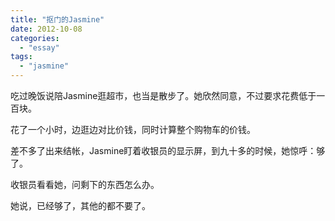 ```yaml
---
title: "抠门的Jasmine"
date: 2012-10-08
categories: 
  - "essay"
tags: 
  - "jasmine"
---
```


吃过晚饭说陪Jasmine逛超市，也当是散步了。她欣然同意，不过要求花费低于一百块。

花了一个小时，边逛边对比价钱，同时计算整个购物车的价钱。

差不多了出来结帐，Jasmine盯着收银员的显示屏，到九十多的时候，她惊呼：够了。

收银员看看她，问剩下的东西怎么办。

她说，已经够了，其他的都不要了。
